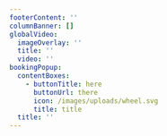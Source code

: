 ```yaml
---
footerContent: ''
columnBanner: []
globalVideo:
  imageOverlay: ''
  title: ''
  video: ''
bookingPopup:
  contentBoxes:
    - buttonTitle: here
      buttonUrl: there
      icon: /images/uploads/wheel.svg
      title: title
  title: ''
---
```


